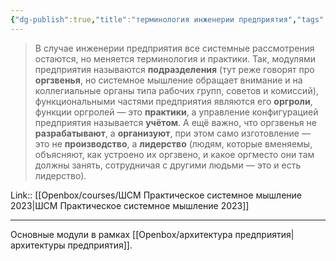 ```yaml
---
{"dg-publish":true,"title":"терминология инженерии предприятия","tags":["quotes"],"date":"2023-04-25T10:05:22+04:00","modified_at":"2023-06-25T09:27:26+03:00","dg-path":"/quotes/202304251005.md","permalink":"/quotes/202304251005/","dgPassFrontmatter":true}
---
```



> В случае инженерии предприятия все системные рассмотрения остаются, но меняется терминология и практики. Так, модулями предприятия называются **подразделения** (тут реже говорят про **оргзвенья**, но системное мышление обращает внимание и на коллегиальные органы типа рабочих групп, советов и комиссий), функциональными частями предприятия являются его **оргроли**, функции оргролей — это **практики**, а управление конфигурацией предприятия называется **учётом**. А ещё важно, что оргзвенья не **разрабатывают**, а **организуют**, при этом само изготовление — это не **производство**, а **лидерство** (людям, которые вменяемы, объясняют, как устроено их оргзвено, и какое оргместо они там должны занять, сотрудничая с другими людьми — это и есть лидерство).

Link:: [[Openbox/courses/ШСМ Практическое системное мышление 2023|ШСМ Практическое системное мышление 2023]]

---

Основные модули в рамках [[Openbox/архитектура предприятия|архитектуры предприятия]].
